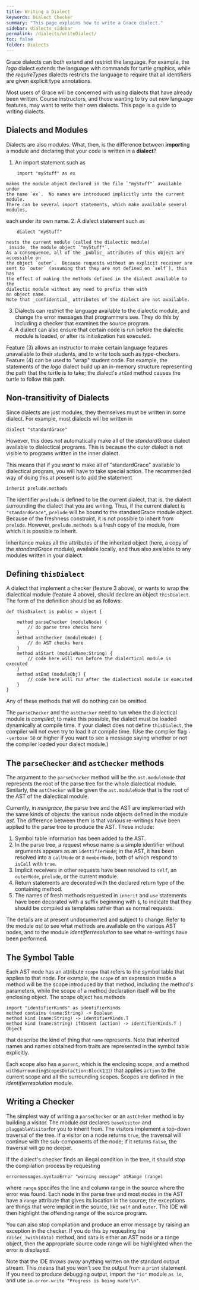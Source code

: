 ```yaml
---
title: Writing a Dialect
keywords: Dialect Checker
summary: "This page explains how to write a Grace dialect."
sidebar: dialects_sidebar
permalink: /dialects/writeDialect/
toc: false
folder: Dialects
---
```


Grace dialects can both extend and restrict the language.  For example,
the _logo_ dialect extends the language with commands for turtle graphics,
while the _requireTypes_ dialects restricts the language to require that
all identifiers are given explicit type annotations.

Most users of Grace will be concerned with using dialects that have already
been written.  Course instructors, and those wanting to try out new language
features, may want to write their own dialects.  This page is a guide to
writing dialects.

## Dialects and Modules

Dialects are also modules.  What, then, is the difference between **import**ing
a module and declaring that your code is written in a **dialect**?

 1. An import statement such as
```
    import "myStuff" as ex
```
    makes the module object declared in the file `"myStuff"` available under
    the name `ex`.  No names are introduced implicitly into the current module.
    There can be several import statements, which make available several modules,
each under its own name.
 2. A dialect statement such as
```
    dialect "myStuff"
```
    nests the current module (called the dialectic module)
    _inside_ the module object `"myStuff"`.
    As a consequence, all of the _public_ attributes of this object are accessible on
    the object `outer`.  Because requests without an explicit receiver are
    sent to `outer` (assuming that they are not defined on `self`), this has
    the effect of making the methods defined in the dialect available to the
    dialectic module without any need to prefix them with
    an object name.
    Note that _confidential_ attributes of the dialect are not available.
 3. Dialects can restrict the language available to the dialectic module,
    and change the error messages that
    programmers see.   They do this by including a checker that examines the
    source program.
 4. A dialect can also ensure that certain code is run
    before the dialectic module is loaded, or after its initialization has
    executed.

Feature (3) allows an instructor to make certain language features
unavailable to their students, and to write tools such as type-checkers.
Feature (4) can be used to "wrap" student code. For example, the
statements of the _logo_ dialect build up an in-memory structure representing
the path that the turtle is to take; the dialect's `atEnd` method causes the
turtle to follow this path.

## Non-transitivity of Dialects

Since dialects are just modules, they themselves must be written in some
dialect.  For example, most dialects will be written in
```
dialect "standardGrace"
```
However, this does _not_ automatically make all of the _standardGrace_ dialect
available to dialectical programs.  This is because the outer dialect is not
visible to programs written in the inner dialect.

This means that if you _want_ to make all of "standardGrace" available to
dialectical program, you will have to take special action.  The recommended way
of doing this at present is to add the statement
```
inherit prelude.methods
```
The identifier `prelude` is defined to be the current dialect, that is, the
dialect surrounding the dialect that you are writing.
Thus, if the current dialect is
`"standardGrace"`, `prelude` will be bound to the standardGrace module object.
Because of the freshness constraint, it is not possible to inherit from
`prelude`.  However, `prelude.methods` is a fresh copy of the module,
from which it is possible to inherit.

Inheritance makes all the attributes of the inherited object (here, a copy
of the _standardGrace_ module), available locally, and thus also available to
any modules written in your dialect.

## Defining `thisDialect`

A dialect that implement a checker (feature 3 above), or wants to wrap the
dialectical module (feature 4 above), should declare an object `thisDialect`.
The form of the definition should be as follows:
```
def thisDialect is public = object {

    method parseChecker (moduleNode) {
        // do parse tree checks here
    }
    method astChecker (moduleNode) {
        // do AST checks here
    }
    method atStart (moduleName:String) {
        // code here will run before the dialectical module is executed
    }
    method atEnd (moduleObj) {
        // code here will run after the dialectical module is executed
    }
}
```
Any of these methods that will do nothing can be omitted.

The `parseChecker` and the `astChecker` need to run when the dialectical module
is _compiled_; to make this possible, the dialect must be loaded dynamically
at compile time.
If your dialect does not define `thisDialect`, the compiler will not even
try to load it at compile time.  (Use the compiler flag `--verbose 50` or higher
if you want to see a message saying whether or not the compiler loaded your
dialect module.)

## The `parseChecker` and `astChecker` methods

The argument to the `parseChecker` method will be the `ast.moduleNode` that
represents the root of the parse tree for the whole dialectical module.
Similarly, the `astChecker`
will be given the `ast.moduleNode` that is the root of the AST of the
dialectical module.

Currently, in _minigrace_, the parse tree and the AST are implemented with the
same kinds of objects: the various node objects defined in the module _ast_.
The difference between them is that various re-writings
have been applied to the parse tree to
produce the AST.  These include:
 1. Symbol table information has been added to the AST.
 2. In the parse tree, a request whose name is a simple identifier without
    arguments appears as an `identifierNode`; in the AST, it has been resolved
    into a `callNode` or a `memberNode`, both of which respond to `isCall` with
    `true`.
 3. Implicit receivers in other requests have been resolved to `self`,
    an `outerNode`, `prelude`, or the current module.
 4. Return statements are decorated with the declared return type of the
    containing method.
 5. The names of fresh methods requested in `inherit` and `use` statements have been
    decorated with a suffix beginning with `$`, to indicate that they should
    be compiled as templates rather than as normal requests.

The details are at present undocumented and subject to change.
Refer to the module _ast_
to see what methods are available on the various AST nodes, and to the
module _identifierresolution_ to see what re-writings have been performed.

## The Symbol Table

Each AST node has an attribute `scope` that refers to the symbol table
that applies to that node.  For example, the `scope` of an expression
inside a method will be the scope introduced by that method, including the
method's parameters, while the scope of a method declaration itself will be 
the enclosing object.  The scope object has methods
```
import "identifierKinds" as identifierKinds
method contains (name:String) -> Boolean
method kind (name:String) -> identifierKinds.T 
method kind (name:String) ifAbsent (action) -> identifierKinds.T | Object
```
that describe the kind of thing that `name` represents.  Note that
inherited names and names obtained from traits are represented in the symbol
table explicitly.

Each scope also has a `parent`, which is the enclosing scope, and a method
`withSurroundingScopesDo(action:Block1)` that applies `action` to the current
scope and all the surrounding scopes.  Scopes are defined in the
_identifierresolution_ module.

## Writing a Checker

The simplest way of writing a `parseChecker` or an `astCheker` method is by 
building a visitor.  The module _ast_ declares `baseVisitor` and
`pluggableVisitor`for you to inherit from.  The visitors implement a top-down
traversal of the tree.  If a visitor on a node returns `true`, the traversal will
continue with the sub-components of the node; if it returns `false`, the
traversal will go no deeper.

If the dialect's checker finds an illegal condition in the tree, it should stop 
the compilation process by requesting
```
errormessages.syntaxError "warning message" atRange (range)
```
where `range` speciifes the line and column range in the source where the 
error was found.  Each node in the parse tree and most nodes in the AST have 
a `range` attribute that gives its location in the source; the exceptions are
things that were implicit in the source, like `self` and `outer`.  The IDE will
then highlight the offending range of the source program.

You can also stop compilation and produce an error message by raising an 
exception in the checker.
If you do this by requesting the `raise(_)with(data)` method, and `data` is either
an AST node or a range object, then the appropriate source code range will
be highlighted when the error is displayed.

Note that the IDE _throws away_ anything written on the standard output stream.
This means that you won't see the output from a `print` statement.  
If you need to produce debugging output, import the `"io"` module `as io`, and 
use `io.error.write "Progress is being made!\n"`.
